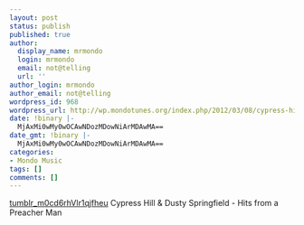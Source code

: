 ```yaml
---
layout: post
status: publish
published: true
author:
  display_name: mrmondo
  login: mrmondo
  email: not@telling
  url: ''
author_login: mrmondo
author_email: not@telling
wordpress_id: 968
wordpress_url: http://wp.mondotunes.org/index.php/2012/03/08/cypress-hill-dusty-springfield-hits-from-a/
date: !binary |-
  MjAxMi0wMy0wOCAwNDozMDowNiArMDAwMA==
date_gmt: !binary |-
  MjAxMi0wMy0wOCAwNDozMDowNiArMDAwMA==
categories:
- Mondo Music
tags: []
comments: []
---
```

<a href='http://wp.mondotunes.org/wp-content/uploads/2012/03/tumblr_m0cd6rhVlr1qjfheu.mp3' title='tumblr_m0cd6rhVlr1qjfheu'>tumblr_m0cd6rhVlr1qjfheu</a>
Cypress Hill &amp; Dusty Springfield - Hits from a Preacher Man

